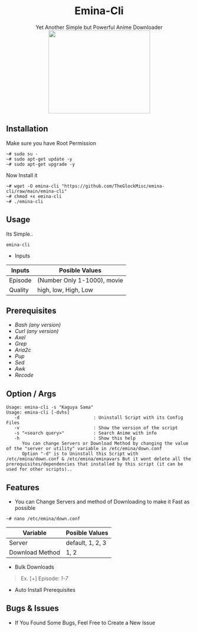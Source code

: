 <div align="center">
<h1>Emina-Cli</h1>
Yet Another Simple but Powerful Anime Downloader
<br>
<img src="https://user-images.githubusercontent.com/93582751/142875150-2a9e4c5e-80a7-41c2-8bc1-6c0cae329bf3.gif" width="275" height="225" />
</div>

## Installation
Make sure you have Root Permission
```
~# sudo su -
~# sudo apt-get update -y
~# sudo apt-get upgrade -y
```
Now Install it
```
~# wget -O emina-cli "https://github.com/TheGlockMisc/emina-cli/raw/main/emina-cli"
~# chmod +x emina-cli
~# ./emina-cli
```
## Usage
Its Simple..
```
emina-cli
```
+ Inputs
<div align="center">

| Inputs | Posible Values |
| ------------- | ---------- |
| Episode | (Number Only 1-1000), movie |
| Quality | high, low, High, Low |
</div>

## Prerequisites 
+ *Bash (any version)*<br>
+ *Curl (any version)*<br>
+ *Axel*
+ *Grep*
+ *Aria2c*
+ *Pup*
+ *Sed*
+ *Awk*
+ *Recode*
## Option / Args
```
Usage: emina-cli -s "Kaguya Sama"
Usage: emina-cli [-dvhs]
   -d                            : Uninstall Script with its Config Files
   -v                            : Show the version of the script
   -s "<search query>"           : Search Anime with info
   -h                            : Show this help
      You can change Servers or Download Method by changing the value of the "server or utility" variable in /etc/emina/down.conf
      Option "-d" is to Uninstall this Script with /etc/emina/down.conf & /etc/emina/eminavars But it wont delete all the prerequisites/dependencies that installed by this script (it can be used for other scripts)..
```
## Features
+ You can Change Servers and method of Downloading to make it Fast as possible
```
~# nano /etc/emina/down.conf
```
<div align="center">

| Variable | Posible Values |
| ------------- | ---------- |
| Server | default, 1, 2, 3 |
| Download Method | 1, 2 |
</div>

+ Bulk Downloads<br>
> Ex. [+] Episode: *1-7*<br>
+ Auto Install Prerequisites

## Bugs & Issues
+ If You Found Some Bugs, Feel Free to Create a New Issue

